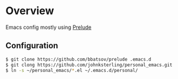 # Overview

Emacs config mostly using [Prelude](https://github.com/bbatsov/prelude)

## Configuration

```bash
$ git clone https://github.com/bbatsov/prelude .emacs.d
$ git clong https://github.com/johnksterling/personal_emacs.git
$ ln -s ~/personal_emacs/*.el ~/.emacs.d/personal/
```

